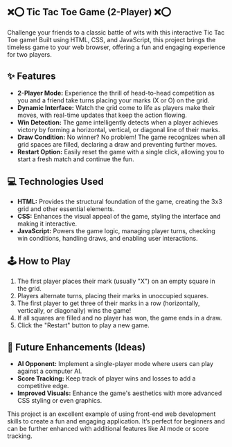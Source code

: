 ## ❌⭕ Tic Tac Toe Game (2-Player) ❌⭕

Challenge your friends to a classic battle of wits with this interactive Tic Tac Toe game! Built using HTML, CSS, and JavaScript, this project brings the timeless game to your web browser, offering a fun and engaging experience for two players.

## ✨ Features

*   **2-Player Mode:** Experience the thrill of head-to-head competition as you and a friend take turns placing your marks (X or O) on the grid.
*   **Dynamic Interface:** Watch the grid come to life as players make their moves, with real-time updates that keep the action flowing.
*   **Win Detection:** The game intelligently detects when a player achieves victory by forming a horizontal, vertical, or diagonal line of their marks.
*   **Draw Condition:**  No winner? No problem! The game recognizes when all grid spaces are filled, declaring a draw and preventing further moves.
*   **Restart Option:** Easily reset the game with a single click, allowing you to start a fresh match and continue the fun.

## 💻 Technologies Used

*   **HTML:** Provides the structural foundation of the game, creating the 3x3 grid and other essential elements.
*   **CSS:** Enhances the visual appeal of the game, styling the interface and making it interactive.
*   **JavaScript:** Powers the game logic, managing player turns, checking win conditions, handling draws, and enabling user interactions.

## 🕹️ How to Play

1.  The first player places their mark (usually "X") on an empty square in the grid.
2.  Players alternate turns, placing their marks in unoccupied squares.
3.  The first player to get three of their marks in a row (horizontally, vertically, or diagonally) wins the game!
4.  If all squares are filled and no player has won, the game ends in a draw.
5.  Click the "Restart" button to play a new game.

## 🚀 Future Enhancements (Ideas)

*   **AI Opponent:** Implement a single-player mode where users can play against a computer AI.
*   **Score Tracking:** Keep track of player wins and losses to add a competitive edge.
*   **Improved Visuals:** Enhance the game's aesthetics with more advanced CSS styling or even graphics.

This project is an excellent example of using front-end web development skills to create a fun and engaging application. It’s perfect for beginners and can be further enhanced with additional features like AI mode or score tracking.

